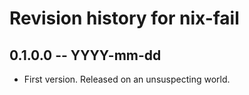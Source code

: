 # Revision history for nix-fail

## 0.1.0.0 -- YYYY-mm-dd

* First version. Released on an unsuspecting world.
